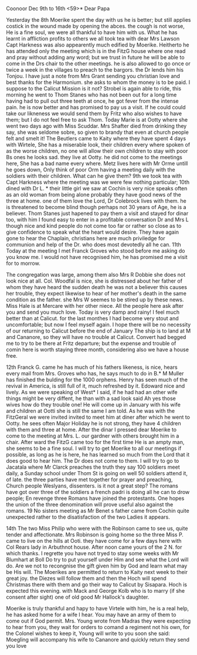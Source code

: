 Coonoor Dec 9th to 16th <59>*
Dear Papa

Yesterday the 8th Moerike spent the day with us he is better; but still applies costick in the wound made by opening the abces. the cough is not worse, He is a fine soul, we were all thankful to have him with us. What he has learnt in affliction profits to others we all took tea with dear Mrs Lawson Capt Harkness was also appearently much edified by Moerike. Heitherto he has attended only the meeting which is in the FitzG house where one read and pray without adding any word; but we trust in future he will be able to come in the Drs chair to the other meetings. he is also allowed to go once or twice a week in the villages to preach to the bargors. the Dr lends him his Tonjou. I have just a note from Mrs Grant sending you christian love and best thanks for the Harmonium. she asks to whom the money is to be paid. I suppose to the Calicut Mission is it not? Strobel is again able to ride, this morning he went to Thom Stanes who has not been out for a long time having had to pull out three teeth at once, he got fever from the intense pain. he is now better and has promised to pay us a visit. If he could could take our likneness we would send them by Fritz who also wishes to have them; but I do not feel free to ask Thom. Today Marie is at Ootty where she went two days ago with Miss Scuddar. Mrs Shafter died from drinking they say, she was seldome sobre, so given to brandy that even at church people felt and smelt it! The Beutlers came to Kaity where they have spent 4 days with Wirtele, She has a miserable look, their children every where spoken of as the worse children, no one will allow their own children to stay with poor Bs ones he looks sad. they live at Ootty. he did not come to the meetings here, She has a bad name every where. Metz lives here with Mr Orme untill he goes down, Only think of poor Orm having a meeting daily with the soldiers with their children. What can he give them? 
9th we took tea with Capt Harkness where the meeting was we were few nothing particular; 10th dined with Dr L. <Leslie>* their little girl we saw at Cochin is very nice speaks often as an old woman from being alone probably they have good news of the three at home. one of them love the Lord, Dr Colebrock lives with them. he is threatened to become blind though perhaps not 30 years of Age, he is a believer. Thom Stanes just hapened to pay them a visit and stayed for dinar too, with him I found easy to enter in a profitable conversation Dr and Mrs L though nice and kind people do not come too far or rather so close as to give confidence to speak what the heart would desire. They have again gone to hear the Chaplain, christians here are much priviledge for communion and help of the Dr. who does most devotedly all he can. 11th Today at the meeting I met Franck Groves who stood before me asking do you know me. I would not have recognised him, he has promised me a visit for to morrow.

The congregation was large, among them also Mrs R Dobbie she does not look nice at all. Col. Woodfal is nice, she is distressed about her father of whom they have heard the sudden death he was not a believer this causes her trouble, they expect likewise to hear of her mother's death in the same condition as the father. she Mrs W seemes to be stired up by these news. Miss Hale is at Mercare with her other niece. All the people here ask after you and send you much love. Today is very damp and rainy! I feel much better than at Calicut. for the last monthes I had become very stout and uncomfortable; but now I feel myself again. I hope there will be no necessity of our returning to Calicut before the end of January The ship is to land at M and Cananore, so they will have no trouble at Calicut. Convert had begged me to try to be there at Fritz departure; but the expense and trouble of comin here is worth staying three month, considering also we have a house free.

12th Franck G. came he has much of his fathers likeness, is nice, hears every mail from Mrs. Groves who has, he says much to do in B.<ristol>* M Muller has finished the bulding for the 1000 orphens. Henry has seen much of the revival in America, is still full of it, much refreshed by it. Edoward nice and lively. As we were speaking of West* I said, if he had had an other wife things might be very diffent, he than with a sad look said Ah yes those wives how do they trouble one! He will come up in January with his wife and children at Ootti she is still the same I am told. As he was with the FitzGeral we were invited invited to meet him at diner after which he went to Ootty. he sees often Major Holiday he is not strong, they have 4 children with them and three at home. After the dinar I pressed dear Moerike to come to the meeting at Mrs. L. our gardner with others brought him in a chair. After ward the FitzG came too for the first time He is an ampty man, she seems to be a fine soul. I will try to get Moerike to all our meetings if possible, as long as he is here, he has learned so much from the Lord that it does good to hear him. The Dr does not come to them. I will try to go to Jacatala where Mr Clarck preaches the truth they say 100 soldiers meet daily, a Sunday school under Thom St is going on well 50 soldiers attend it, of late. the three parties have met together for prayer and preaching, Church people Weslyans, dissenters. is it not a great step? The romans have got over three of the soldiers a french padri is doing all he can to drow people; En revenge three Romans have joined the protestants. One hopes the union of the three denomination will prove useful also against the romans. 19 No sisters meeting as Mr Benet s father came from Cochin quite unexpected rather to the disatisfaction of the two Ladies it appears.

14th The two Miss Philip who were with the Robinson came to see us, quite tender and affectionate. Mrs Robinson is going home so the three Miss P. came to live on the hills at Ooti. they have come for a few days here with Col Rears lady in Arbuthnot house. After noon came yours of the 2 N. for which thanks. I regrette you have not tryed to stay some weeks with Mr Blumhart at Boll Do try to put yourself under Him and see what the Lord will do. Are we not to recongnise the gift given him by God and learn what may be His will. The Moerikes are permitted to return to Kaity next week to their great joy. the Diezes will follow them and then the Hoch will spend Christmas there with them and go their way to Calicut by Sisapara. Hoch is expected this evening. with Mack and George Kolb who is to marry (if she consent after sight) one of old good Mr Hallock's daughter.

Moerike is truly thankful and hapy to have Virtele with him, he is a real help, he has asked home for a wife I hear. You may have an army of them to come out if God permit. Mrs. Young wrote from Madras they were expecting to hear from you, they wait for orders to comand a regiment not his own, for the Colonel wishes to keep it, Young will write to you soon she said: 
Moegling will accompany his wife to Cananore and quickly return they send you love
